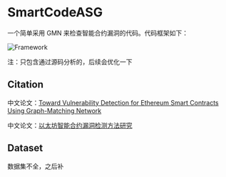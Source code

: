 # SmartCodeASG

一个简单采用 GMN 来检查智能合约漏洞的代码。代码框架如下：

![Framework](https://aliyun-typora-img.oss-cn-beijing.aliyuncs.com/imgs/202303231113230.png)

注：只包含通过源码分析的，后续会优化一下

## Citation

中文论文：[Toward Vulnerability Detection for Ethereum Smart Contracts Using Graph-Matching Network](./doc/paper.pdf)

中文论文：[以太坊智能合约漏洞检测方法研究](./doc/thesis.pdf)



## Dataset

数据集不全，之后补